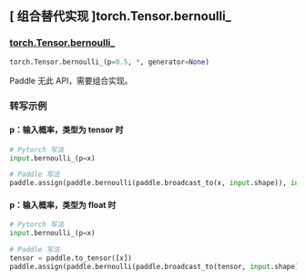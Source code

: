 ## [ 组合替代实现 ]torch.Tensor.bernoulli_

### [torch.Tensor.bernoulli_](https://pytorch.org/docs/stable/generated/torch.Tensor.bernoulli_.html#torch.Tensor.bernoulli_)

```python
torch.Tensor.bernoulli_(p=0.5, *, generator=None)
```
Paddle 无此 API，需要组合实现。

### 转写示例
#### p：输入概率，类型为 tensor 时
```python
# Pytorch 写法
input.bernoulli_(p=x)

# Paddle 写法
paddle.assign(paddle.bernoulli(paddle.broadcast_to(x, input.shape)), input)
```

#### p：输入概率，类型为 float 时
```python
# Pytorch 写法
input.bernoulli_(p=x)

# Paddle 写法
tensor = paddle.to_tensor([x])
paddle.assign(paddle.bernoulli(paddle.broadcast_to(tensor, input.shape)), input)
```
